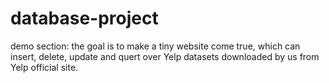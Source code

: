 # database-project
demo section: the goal is to make a tiny website come true, which can insert, delete, update and quert over Yelp datasets downloaded by us from Yelp official site.
